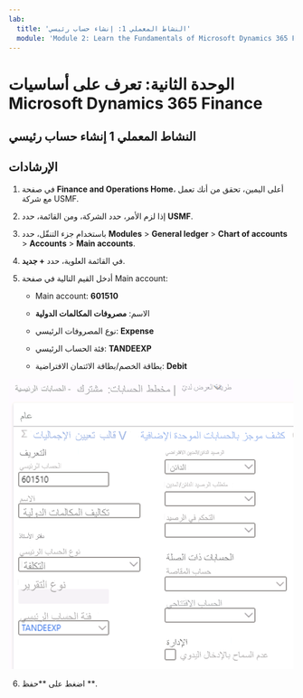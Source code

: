 ```yaml
---
lab:
  title: 'النشاط المعملي 1: إنشاء حساب رئيسي'
  module: 'Module 2: Learn the Fundamentals of Microsoft Dynamics 365 Finance'
---
```

    
# <a name="module-2-learn-the-fundamentals-of-microsoft-dynamics-365-finance"></a>الوحدة الثانية: تعرف على أساسيات Microsoft Dynamics 365 Finance
    
## <a name="lab-1---create-a-main-account"></a>النشاط المعملي 1 إنشاء حساب رئيسي

## <a name="instructions"></a>الإرشادات

1. في صفحة **Finance and Operations Home**، أعلى اليمين، تحقق من أنك تعمل مع شركة USMF.

2. إذا لزم الأمر، حدد الشركة، ومن القائمة، حدد **USMF**.

3. باستخدام جزء التنقّل، حدد **Modules** > **General ledger** > **Chart of accounts** > **Accounts** > **Main accounts**.

4. في القائمة العلوية، حدد **+ جديد**.

5. أدخل القيم التالية في صفحة Main account:

    - Main account: **601510**

    - الاسم: **مصروفات المكالمات الدولية**

    - نوع المصروفات الرئيسي: **Expense**

    - فئة الحساب الرئيسي: **TANDEEXP**

    - بطاقة الخصم/بطاقة الائتمان الافتراضية: **Debit**

 ![لقطة شاشة لـ Main accounts - مخطط بياني للحسابات: صفحة مشتركة لملء الحقول من الخطوة 5](./media/m-002-explore-general-ledgers-in-microsoft-dynamics-365-finance-03.png)

6. اضغط على **حفظ **.
